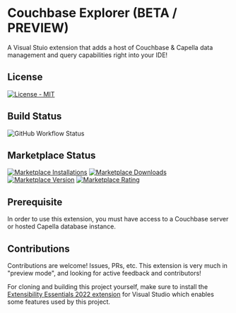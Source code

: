 # Couchbase Explorer (BETA / PREVIEW)

A Visual Stuio extension that adds a host of Couchbase & Capella data management and query capabilities right into your IDE!

## License

[![License - MIT](https://img.shields.io/github/license/CodingWithCalvin/VS-CouchbaseExplorer?style=for-the-badge)](https://img.shields.io/github/license/codingwithcalvin/VS-CouchbaseExplorer?style=for-the-badge)

## Build Status

![GitHub Workflow Status](https://img.shields.io/github/actions/workflow/status/CodingWithCalvin/VS-CouchbaseExplorer/release_build_and_deploy.yml?style=for-the-badge)

## Marketplace Status

[![Marketplace Installations](https://img.shields.io/visual-studio-marketplace/i/codingwithcalvin.VS-CouchbaseExplorer?style=for-the-badge)](https://img.shields.io/visual-studio-marketplace/i/codingwithcalvin.VS-CouchbaseExplorer?style=for-the-badge) [![Marketplace Downloads](https://img.shields.io/visual-studio-marketplace/d/codingwithcalvin.VS-CouchbaseExplorer?style=for-the-badge)](https://img.shields.io/visual-studio-marketplace/d/codingwithcalvin.VS-CouchbaseExplorer?style=for-the-badge)
[![Marketplace Version](https://img.shields.io/visual-studio-marketplace/v/codingwithcalvin.VS-CouchbaseExplorer?style=for-the-badge)](https://img.shields.io/visual-studio-marketplace/v/codingwithcalvin.VS-CouchbaseExplorer?style=for-the-badge) [![Marketplace Rating](https://img.shields.io/visual-studio-marketplace/r/codingwithcalvin.VS-CouchbaseExplorer?style=for-the-badge)](https://img.shields.io/visual-studio-marketplace/r/codingwithcalvin.VS-CouchbaseExplorer?style=for-the-badge)

## Prerequisite

In order to use this extension, you must have access to a Couchbase server or hosted Capella database instance.

## Contributions

Contributions are welcome! Issues, PRs, etc. This extension is very much in "preview mode", and looking for active feedback and contributors!

For cloning and building this project yourself, make sure to install the [Extensibility Essentials 2022 extension](https://marketplace.visualstudio.com/items?itemName=MadsKristensen.ExtensibilityEssentials2022) for Visual Studio which enables some features used by this project.
